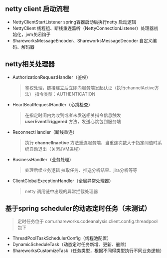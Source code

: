## netty client 启动流程

- NettyClientStartListener spring容器启动后执行netty 启动逻辑
- NettyClient 线程组、断线重连监听（NettyConnectionListener）处理器初始化，jvm关闭钩子
- ShareworksMessageEncoder、ShareworksMessageDecoder 自定义编码、解码器

## netty相关处理器

- AuthorizationRequestHandler（鉴权）
  > 鉴权处理，链接建立后立即向服务端发起认证（执行channelActive方法） 指令类型：AUTHENTICATION

- HeartBeatRequestHandler（心跳检查）
  > 在指定时间内为收到或者未发送相关指令信息触发 **userEventTriggered** 方法，发送心跳包到服务端

- ReconnectHandler（断线重连）
  > 执行 **channelInactive** 方法重连服务端，当重连次数大于指定阈值时系统自动退出（关闭JVM进程）

- BusinessHandler（业务处理）
  > 处理后续业务逻辑 拉取任务、推送分析结果、jira分析等等

- ClientGlobalExceptionHandler（全局异常处理器）
  > netty 调用链中出现的异常拦截处理器

## 基于spring scheduler的动态定时任务（未测试）
  > 定时任务位于 com.shareworks.codeanalysis.client.config.threadpool 包下
- ThreadPoolTaskSchedulerConfig（线程池配置）
- DynamicScheduleTask（动态定时任务新增、更新、删除）
- ShareworksCustomizeTask（任务类型，根据不同得类型执行不同业务逻辑）
